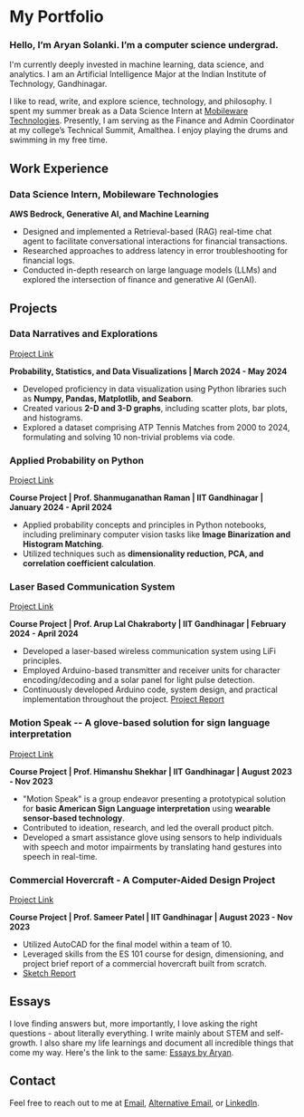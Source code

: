 # My Portfolio

### Hello, I’m Aryan Solanki. I’m a computer science undergrad.

I'm currently deeply invested in machine learning, data science, and analytics. I am an Artificial Intelligence Major at the Indian Institute of Technology, Gandhinagar.

I like to read, write, and explore science, technology, and philosophy. I spent my summer break as a Data Science Intern at [Mobileware Technologies](https://mobilewaretech.com/). Presently, I am serving as the Finance and Admin Coordinator at my college’s Technical Summit, Amalthea. I enjoy playing the drums and swimming in my free time.

## Work Experience

### Data Science Intern, Mobileware Technologies
**AWS Bedrock, Generative AI, and Machine Learning**

* Designed and implemented a Retrieval-based (RAG) real-time chat agent to facilitate conversational interactions for financial transactions.
* Researched approaches to address latency in error troubleshooting for financial logs.
* Conducted in-depth research on large language models (LLMs) and explored the intersection of finance and generative AI (GenAI).

## Projects

### Data Narratives and Explorations
[Project Link](https://github.com/Aryan-IIT/Data-Narratives-and-Explorations)

**Probability, Statistics, and Data Visualizations | March 2024 - May 2024**

* Developed proficiency in data visualization using Python libraries such as **Numpy, Pandas, Matplotlib, and Seaborn**.
* Created various **2-D and 3-D graphs**, including scatter plots, bar plots, and histograms.
* Explored a dataset comprising ATP Tennis Matches from 2000 to 2024, formulating and solving 10 non-trivial problems via code.

### Applied Probability on Python
[Project Link](https://github.com/Aryan-IIT/ES-114-PSDV)

**Course Project | Prof. Shanmuganathan Raman | IIT Gandhinagar | January 2024 - April 2024**

* Applied probability concepts and principles in Python notebooks, including preliminary computer vision tasks like **Image Binarization and Histogram Matching**.
* Utilized techniques such as **dimensionality reduction, PCA, and correlation coefficient calculation**.

### Laser Based Communication System
[Project Link](https://github.com/Aryan-IIT/ES-116-Course-Project)

**Course Project | Prof. Arup Lal Chakraborty | IIT Gandhinagar | February 2024 - April 2024**

* Developed a laser-based wireless communication system using LiFi principles.
* Employed Arduino-based transmitter and receiver units for character encoding/decoding and a solar panel for light pulse detection.
* Continuously developed Arduino code, system design, and practical implementation throughout the project. [Project Report](https://github.com/Aryan-IIT/ES-116-Course-Project/blob/main/ES116_Final_Project.pdf)

### Motion Speak -- A glove-based solution for sign language interpretation
[Project Link](https://drive.google.com/file/d/1XsixTzGGRKCGHqn-cSgvYlM2YRWCnKjZ/view?usp=sharing)

**Course Project | Prof. Himanshu Shekhar | IIT Gandhinagar | August 2023 - Nov 2023**

* "Motion Speak" is a group endeavor presenting a prototypical solution for **basic American Sign Language interpretation** using **wearable sensor-based technology**.
* Contributed to ideation, research, and led the overall product pitch.
* Developed a smart assistance glove using sensors to help individuals with speech and motor impairments by translating hand gestures into speech in real-time.

### Commercial Hovercraft - A Computer-Aided Design Project
[Project Link](https://youtu.be/BmLoMJDTwEM)

**Course Project | Prof. Sameer Patel | IIT Gandhinagar | August 2023 - Nov 2023**

* Utilized AutoCAD for the final model within a team of 10.
* Leveraged skills from the ES 101 course for design, dimensioning, and project brief report of a commercial hovercraft built from scratch.
* [Sketch Report](https://iitgnacin-my.sharepoint.com/:b:/g/personal/23110049_iitgn_ac_in/EaajmBBAD5ZNkpLAmEdVubkBu90cHu8a9DftmgxmY45H8w?e=VQXJtg)

## Essays

I love finding answers but, more importantly, I love asking the right questions - about literally everything. I write mainly about STEM and self-growth. I also share my life learnings and document all incredible things that come my way. Here's the link to the same: [Essays by Aryan](https://aryanoutwits.notion.site/Essays-by-Aryan-dcea590ec3cd4bdc9a3e3ff49df2c8c0?pvs=4).

## Contact

Feel free to reach out to me at [Email](mailto:illogicalaryan@gmail.com), [Alternative Email](mailto:23110049@iitgn.ac.in), or [LinkedIn](https://www.linkedin.com/in/aryan-solanki-ai/).
